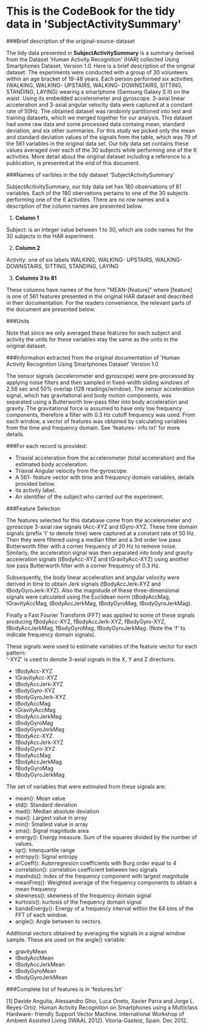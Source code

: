 This is the CodeBook for the tidy data in 'SubjectActivitySummary'
=================================================================


###Brief description of the original-source-dataset 

The tidy data presented in **SubjectActivitySummary** is a summary derived from 
the Dataset 'Human Activity Recognition' (HAR) collected Using Smartphones Dataset, 
Version 1.0. Here is a brief description of the original dataset. The experiments were conducted with a group of 30 volunteers within an age bracket of 19-48 years. Each person performed six activities (WALKING, WALKING- UPSTAIRS, WALKING- DOWNSTAIRS, SITTING, STANDING, LAYING) wearing a smartphone (Samsung Galaxy S II) on the waist. Using its embedded accelerometer and gyroscope.  3-axial linear acceleration and 3-axial angular  velocity data were captured at a constant rate of 50Hz. The obtained dataset was randomly partitioned into test and training datasets, which we merged together for our analysis. This dataset had some raw data and some processed data containg mean, standard deviation, and six other summaries.  For this study we picked only the mean and standard deviation values of the signals from the table, which was 79 of the 561 variables in the original data set. Our tidy data set contains these values averaged over each of the 30 subjects while performing  one of the 6 activities. More detail about the original dataset including a reference to a publication, is presented at the end of this document. 

###Names of varibles in the tidy dataset 'SubjectActivitySummary'

SubjectAcitivitySummary, our tidy data set has 180 observations of 81 variables.
Each of the 180 obervations pertains to one of the 30 subjects performing one of the 6 activities. There are no row names and a description of the column names are presented below.

1. **Column 1**  

Subject:  is an integer value between 1 to 30, which are code names for the 30 subjects in the HAR experiment.

2. **Column 2**

Activity: one of six labels WALKING, WALKING- UPSTAIRS, WALKING- DOWNSTAIRS, SITTING, STANDING, LAYING

3. **Columns 3 to 81**

These columns have names of the form "MEAN-[feature]" where [feature] is one of 561 features presented in the original HAR dataset and deacribed in their documentation. For the readers convenience, the relevant parts of the document are presented below.  

###Units 

Note that since we only averaged these features for each subject and activity the units for these variables stay the same as the units in the original dataset.

###Information extracted from the original documentation of 'Human Activity Recognition Using Smartphones Dataset' Version 1.0
 
The sensor signals (accelerometer and gyroscope) were pre-processed by applying noise filters and then sampled in fixed-width sliding windows of 2.56 sec and 50% overlap (128 readings/window). The sensor acceleration signal, which has gravitational and body motion components, was separated using a Butterworth low-pass filter into body acceleration and gravity. The gravitational force is assumed to have only low frequency components, therefore a filter with 0.3 Hz cutoff frequency was used. From each window, a vector of features was obtained by calculating variables from the time and frequency domain. See 'features- info.txt' for more details. 

###For each record is provided:

- Triaxial acceleration from the accelerometer (total acceleration) and the estimated body acceleration.
- Triaxial Angular velocity from the gyroscope. 
- A 561- feature vector with time and frequency domain variables, details provided below. 
- Its activity label. 
- An identifier of the subject who carried out the experiment.

###Feature Selection 

The features selected for this database come from the accelerometer and gyroscope 3-axial raw signals tAcc-XYZ and tGyro-XYZ. These time domain signals (prefix 't' to denote time) were captured at a constant rate of 50 Hz. Then they were filtered using a median filter and a 3rd order low pass Butterworth filter with a corner frequency of 20 Hz to remove noise. Similarly, the acceleration signal was then separated into body and gravity acceleration signals (tBodyAcc-XYZ and tGravityAcc-XYZ) using another low pass Butterworth filter with a corner frequency of 0.3 Hz. 

Subsequently, the body linear acceleration and angular velocity were derived in time to obtain Jerk signals (tBodyAccJerk-XYZ and tBodyGyroJerk-XYZ). Also the magnitude of these three-dimensional signals were calculated using the Euclidean norm (tBodyAccMag, tGravityAccMag, tBodyAccJerkMag, tBodyGyroMag, tBodyGyroJerkMag). 

Finally a Fast Fourier Transform (FFT) was applied to some of these signals producing fBodyAcc-XYZ, fBodyAccJerk-XYZ, fBodyGyro-XYZ, fBodyAccJerkMag, fBodyGyroMag, fBodyGyroJerkMag. (Note the 'f' to indicate frequency domain signals). 

These signals were used to estimate variables of the feature vector for each pattern:  
'-XYZ' is used to denote 3-axial signals in the X, Y and Z directions.

- tBodyAcc-XYZ
- tGravityAcc-XYZ
- tBodyAccJerk-XYZ
- tBodyGyro-XYZ
- tBodyGyroJerk-XYZ
- tBodyAccMag
- tGravityAccMag
- tBodyAccJerkMag
- tBodyGyroMag
- tBodyGyroJerkMag
- fBodyAcc-XYZ
- fBodyAccJerk-XYZ
- fBodyGyro-XYZ
- fBodyAccMag
- fBodyAccJerkMag
- fBodyGyroMag
- fBodyGyroJerkMag

The set of variables that were estimated from these signals are: 

- mean(): Mean value
- std(): Standard deviation
- mad(): Median absolute deviation 
- max(): Largest value in array
- min(): Smallest value in array
- sma(): Signal magnitude area
- energy(): Energy measure. Sum of the squares divided by the number of values. 
- iqr(): Interquartile range 
- entropy(): Signal entropy
- arCoeff(): Autorregresion coefficients with Burg order equal to 4
- correlation(): correlation coefficient between two signals
- maxInds(): index of the frequency component with largest magnitude
- meanFreq(): Weighted average of the frequency components to obtain a mean frequency
- skewness(): skewness of the frequency domain signal 
- kurtosis(): kurtosis of the frequency domain signal 
- bandsEnergy(): Energy of a frequency interval within the 64 bins of the FFT of each window.
- angle(): Angle between to vectors.

Additional vectors obtained by averaging the signals in a signal window sample. These are used on the angle() variable:

- gravityMean
- tBodyAccMean
- tBodyAccJerkMean
- tBodyGyroMean
- tBodyGyroJerkMean

###Complete list of features is in 'festures.txt'


[1] Davide Anguita, Alessandro Ghio, Luca Oneto, Xavier Parra and Jorge L. Reyes-Ortiz. Human Activity Recognition on Smartphones using a Multiclass Hardware- friendly Support Vector Machine. International Workshop of Ambient Assisted Living (IWAAL 2012). Vitoria-Gasteiz, Spain. Dec 2012.